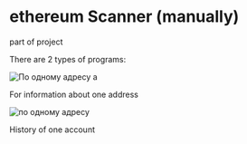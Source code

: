 # ethereum Scanner (manually) 
part of project

There are 2 types of programs:

![По одному адресу а](https://user-images.githubusercontent.com/38252272/167776051-cf20851d-4af8-4a50-abc5-38f2fe7972c0.png)

For information about one address

![по одному адресу](https://user-images.githubusercontent.com/38252272/167776086-8864e5dc-88dd-4431-b2ef-9346ba2e3d95.png)

History of one account
